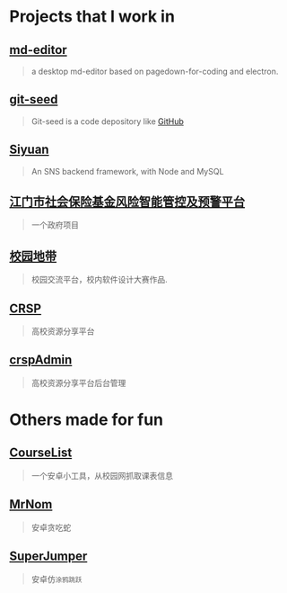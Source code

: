 # Projects that I work in

## [md-editor](md-editor/index.md)
> a desktop md-editor based on pagedown-for-coding and electron.

## [git-seed](git-seed/index.md)
> Git-seed is a code depository like [GitHub][1]

## [Siyuan](siyuan/index.md)

> An SNS backend framework, with Node and MySQL

## [江门市社会保险基金风险智能管控及预警平台](jmsis/index.md)

> 一个政府项目

## [校园地带](school-area/index.md)

> 校园交流平台，校内软件设计大赛作品.

## [CRSP](CRSP/index.md)

> 高校资源分享平台

## [crspAdmin](crspAdmin/index.md)

> 高校资源分享平台后台管理


# Others made for fun

## [CourseList](courselist/index.md)

> 一个安卓小工具，从校园网抓取课表信息

## [MrNom](MrNom/index.md)

>安卓贪吃蛇

## [SuperJumper](SuperJumper/index.md)

>安卓仿`涂鸦跳跃`


  [1]: https://github.com